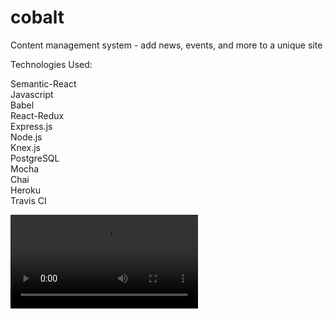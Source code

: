 # cobalt
Content management system - add news, events, and more to a unique site

Technologies Used: 

Semantic-React<br>
Javascript<br>
Babel<br>
React-Redux<br>
Express.js<br>
Node.js<br>
Knex.js<br>
PostgreSQL<br>
Mocha<br>
Chai<br>
Heroku<br>
Travis CI

<video src="https://vimeo.com/205134529"></video>
